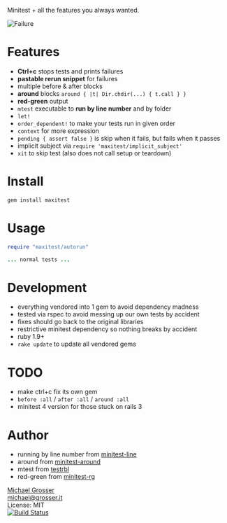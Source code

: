 Minitest + all the features you always wanted.

![Failure](https://dl.dropboxusercontent.com/u/2670385/Web/maxitest-failure.png)

Features
========
 - **Ctrl+c** stops tests and prints failures
 - **pastable rerun snippet** for failures
 - multiple before & after blocks
 - **around** blocks `around { |t| Dir.chdir(...) { t.call } }`
 - **red-green** output
 - `mtest` executable to **run by line number** and by folder
 - `let!`
 - `order_dependent!` to make your tests run in given order
 - `context` for more expression
 - `pending { assert false }` is skip when it fails, but fails when it passes
 - implicit subject via `require 'maxitest/implicit_subject'`
 - `xit` to skip test (also does not call setup or teardown)

Install
=======

```Bash
gem install maxitest
```

Usage
=====

```Ruby
require "maxitest/autorun"

... normal tests ...
```
Development
===========
 - everything vendored into 1 gem to avoid dependency madness
 - tested via rspec to avoid messing up our own tests by accident
 - fixes should go back to the original libraries
 - restrictive minitest dependency so nothing breaks by accident
 - ruby 1.9+
 - `rake update` to update all vendored gems

TODO
====
 - make ctrl+c fix its own gem
 - `before :all` / `after :all` / `around :all`
 - minitest 4 version for those stuck on rails 3

Author
======
 - running by line number from [minitest-line](https://github.com/judofyr/minitest-line)
 - around from [minitest-around](https://github.com/splattael/minitest-around)
 - mtest from [testrbl](https://github.com/grosser/testrbl)
 - red-green from [minitest-rg](https://github.com/blowmage/minitest-rg)

[Michael Grosser](http://grosser.it)<br/>
michael@grosser.it<br/>
License: MIT<br/>
[![Build Status](https://travis-ci.org/grosser/maxitest.png)](https://travis-ci.org/grosser/maxitest)
